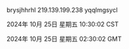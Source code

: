 brysjhhrhl 219.139.199.238 yqqlmgsycl

2024年 10月 25日 星期五 10:30:02 CST

2024年 10月 25日 星期五 02:30:02 GMT

